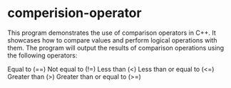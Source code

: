 # comperision-operator
This program demonstrates the use of comparison operators in C++. It showcases how to compare values and perform logical operations with them.
The program will output the results of comparison operations using the following operators:

Equal to (==)
Not equal to (!=)
Less than (<)
Less than or equal to (<=)
Greater than (>)
Greater than or equal to (>=)
